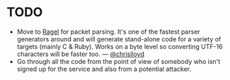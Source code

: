 # TODO

* Move to [Ragel](http://www.complang.org/ragel) for packet parsing.
    It's one of the fastest parser generators around and will generate
    stand-alone code for a variety of targets (mainly C & Ruby). Works on a
    byte level so converting UTF-16 characters will be faster too.
    — [@chrislloyd](http://twitter.com/chrislloyd)
* Go through all the code from the point of view of somebody who isn't signed
    up for the service and also from a potential attacker.
